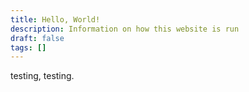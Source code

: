 ```yaml
---
title: Hello, World!
description: Information on how this website is run
draft: false
tags: []
---
```

testing, testing.